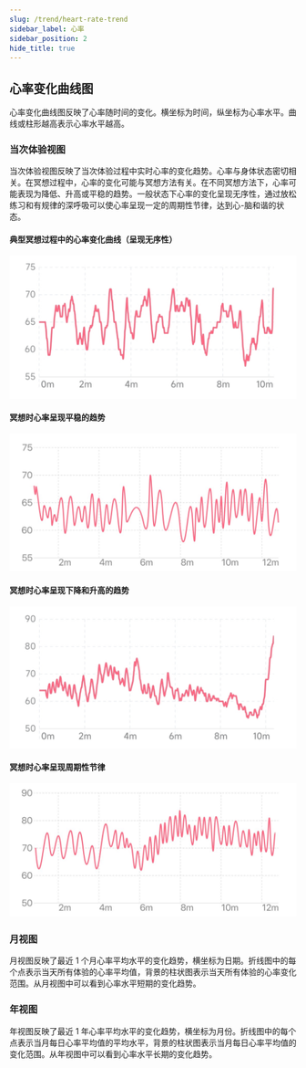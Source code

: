 ```yaml
---
slug: /trend/heart-rate-trend
sidebar_label: 心率
sidebar_position: 2
hide_title: true
---
```


## 心率变化曲线图
心率变化曲线图反映了心率随时间的变化。横坐标为时间，纵坐标为心率水平。曲线或柱形越高表示心率水平越高。

### 当次体验视图

当次体验视图反映了当次体验过程中实时心率的变化趋势。心率与身体状态密切相关。在冥想过程中，心率的变化可能与冥想方法有关。在不同冥想方法下，心率可能表现为降低、升高或平稳的趋势。一般状态下心率的变化呈现无序性，通过放松练习和有规律的深呼吸可以使心率呈现一定的周期性节律，达到心-脑和谐的状态。


#### 典型冥想过程中的心率变化曲线（呈现无序性）
![典型冥想过程中的心率变化曲线（呈现无序性）](Image3/10.png)

#### 冥想时心率呈现平稳的趋势
![冥想时心率呈现平稳的趋势](Image3/11.png)

#### 冥想时心率呈现下降和升高的趋势
![冥想时心率呈现下降和升高的趋势](Image3/12.png)

#### 冥想时心率呈现周期性节律
![冥想时心率呈现周期性节律](Image3/13.png)


### 月视图

月视图反映了最近 1 个月心率平均水平的变化趋势，横坐标为日期。折线图中的每个点表示当天所有体验的心率平均值，背景的柱状图表示当天所有体验的心率变化范围。从月视图中可以看到心率水平短期的变化趋势。

### 年视图

年视图反映了最近 1 年心率平均水平的变化趋势，横坐标为月份。折线图中的每个点表示当月每日心率平均值的平均水平，背景的柱状图表示当月每日心率平均值的变化范围。从年视图中可以看到心率水平长期的变化趋势。